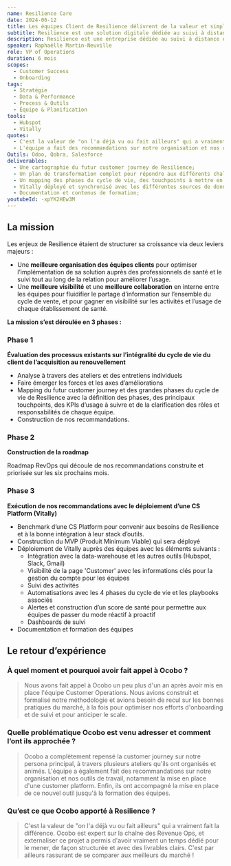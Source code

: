 ```yaml
---
name: Resilience Care
date: 2024-06-12
title: Les équipes Client de Resilience délivrent de la valeur et simplifient l’adoption de leur solution grâce à un customer journey optimisé dans Vitally.
subtitle: Resilience est une solution digitale dédiée au suivi à distance et à l'accompagnement des patients en oncologie.
description: Resilience est une entreprise dédiée au suivi à distance et à l’accompagnement des patient·e·s en oncologie permettant aux soignant·e·s de mieux soigner le cancer et aux patient·e·s de vivre mieux et plus longtemps.
speaker: Raphaëlle Martin-Neuville
role: VP of Operations
duration: 6 mois
scopes:
  - Customer Success
  - Onboarding
tags:
  - Stratégie
  - Data & Performance
  - Process & Outils
  - Équipe & Planification
tools:
  - Hubspot
  - Vitally
quotes:
  - C'est la valeur de "on l'a déjà vu ou fait ailleurs" qui a vraiment fait la différence.
  - L'équipe a fait des recommandations sur notre organisation et nos outils de travail, notamment la mise en place d'une customer platform. Ils nous ont ensuite accompagnés dans la mise en place de ce nouvel outil jusqu'à la formation des équipes.
Outils: Odoo, Qobra, Salesforce
deliverables:
  - Une cartographie du futur customer journey de Resilience;
  - Un plan de transformation complet pour répondre aux différents challenges de Resilience;
  - Un mapping des phases du cycle de vie, des touchpoints à mettre en place, et des KPIs d’usage à suivre;
  - Vitally déployé et synchronisé avec les différentes sources de données;
  - Documentation et contenus de formation;
youtubeId: -xpYK2HEw3M
---
```


## La mission

Les enjeux de Resilience étaient de structurer sa croissance via deux leviers majeurs :

- Une **meilleure organisation des équipes clients** pour optimiser l’implémentation de sa solution auprès des professionnels de santé et le suivi tout au long de la relation pour améliorer l’usage.
- Une **meilleure visibilité** et une **meilleure collaboration** en interne entre les équipes pour fluidifier le partage d’information sur l’ensemble du cycle de vente, et pour gagner en visibilité sur les activités et l’usage de chaque établissement de santé.

**La mission s’est déroulée en 3 phases :**

### Phase 1

**Évaluation des processus existants sur l’intégralité du cycle de vie du client de l’acquisition au renouvellement**

- Analyse à travers des ateliers et des entretiens individuels
- Faire émerger les forces et les axes d’améliorations
- Mapping du futur customer journey et des grandes phases du cycle de vie de Resilience avec la définition des phases, des principaux touchpoints, des KPIs d’usage à suivre et de la clarification des rôles et responsabilités de chaque équipe.
- Construction de nos recommandations.

### Phase 2

**Construction de la roadmap**

Roadmap RevOps qui découle de nos recommandations construite et priorisée sur les six prochains mois.

### Phase 3

**Exécution de nos recommandations avec le déploiement d’une CS Platform (Vitally)**

- Benchmark d’une CS Platform pour convenir aux besoins de Resilience et à la bonne intégration à leur stack d’outils.
- Construction du MVP (Produit Minimum Viable) qui sera déployé
- Déploiement de Vitally auprès des équipes avec les éléments suivants :
  - Intégration avec la data-warehouse et les autres outils (Hubspot, Slack, Gmail)
  - Visibilité de la page 'Customer' avec les informations clés pour la gestion du compte pour les équipes
  - Suivi des activités
  - Automatisations avec les 4 phases du cycle de vie et les playbooks associés
  - Alertes et construction d’un score de santé pour permettre aux équipes de passer du mode réactif à proactif
  - Dashboards de suivi
- Documentation et formation des équipes

## Le retour d’expérience

### À quel moment et pourquoi avoir fait appel à Ocobo&nbsp;?

> Nous avons fait appel à Ocobo un peu plus d'un an après avoir mis en place l'équipe Customer Operations. Nous avions construit et formalisé notre méthodologie et avions besoin de recul sur les bonnes pratiques du marché, à la fois pour optimiser nos efforts d'onboarding et de suivi et pour anticiper le scale.

### Quelle problématique Ocobo est venu adresser et comment l’ont ils approchée&nbsp;?

> Ocobo a complètement repensé la customer journey sur notre persona principal, à travers plusieurs ateliers qu'ils ont organisés et animés. L'équipe a également fait des recommandations sur notre organisation et nos outils de travail, notamment la mise en place d'une customer platform. Enfin, ils ont accompagné la mise en place de ce nouvel outil jusqu'à la formation des équipes.

### Qu’est ce que Ocobo apporté à Resilience&nbsp;?

> C'est la valeur de "on l'a déjà vu ou fait ailleurs" qui a vraiment fait la différence. Ocobo est expert sur la chaîne des Revenue Ops, et externaliser ce projet a permis d'avoir vraiment un temps dédié pour le mener, de façon structurée et avec des livrables clairs. C'est par ailleurs rassurant de se comparer aux meilleurs du marché !
